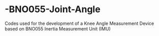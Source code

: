 # -BNO055-Joint-Angle
Codes used for the development of a Knee Angle Measurement Device based on BNO055 Inertia Measurement Unit (IMU)
